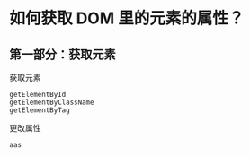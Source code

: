 # 如何获取 DOM 里的元素的属性？

## 第一部分：获取元素
获取元素
```
getElementById
getElementByClassName
getElementByTag
```
更改属性
```
aas
```